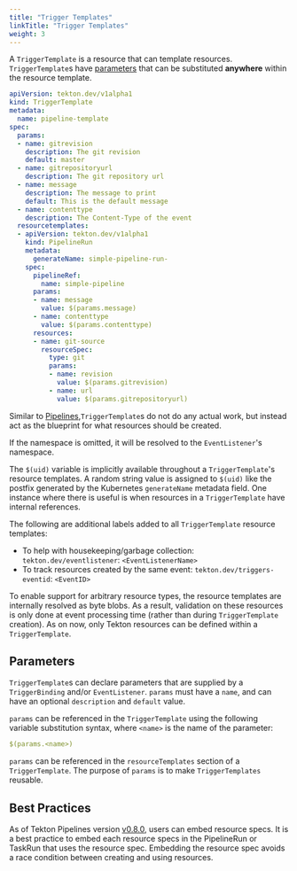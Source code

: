 ```yaml
---
title: "Trigger Templates"
linkTitle: "Trigger Templates"
weight: 3
---
```


A `TriggerTemplate` is a resource that can template resources.
`TriggerTemplate`s have [parameters](#parameters) that can be substituted
**anywhere** within the resource template.

<!-- FILE: examples/triggertemplates/triggertemplate.yaml -->
```YAML
apiVersion: tekton.dev/v1alpha1
kind: TriggerTemplate
metadata:
  name: pipeline-template
spec:
  params:
  - name: gitrevision
    description: The git revision
    default: master
  - name: gitrepositoryurl
    description: The git repository url
  - name: message
    description: The message to print
    default: This is the default message
  - name: contenttype
    description: The Content-Type of the event
  resourcetemplates:
  - apiVersion: tekton.dev/v1alpha1
    kind: PipelineRun
    metadata:
      generateName: simple-pipeline-run-
    spec:
      pipelineRef:
        name: simple-pipeline
      params:
      - name: message
        value: $(params.message)
      - name: contenttype
        value: $(params.contenttype)
      resources:
      - name: git-source
        resourceSpec:
          type: git
          params:
          - name: revision
            value: $(params.gitrevision)
          - name: url
            value: $(params.gitrepositoryurl)
```


Similar to
[Pipelines](/docs/pipelines),`TriggerTemplate`s
do not do any actual work, but instead act as the blueprint for what resources
should be created.

If the namespace is omitted, it will be resolved to the `EventListener`'s
namespace.

The `$(uid)` variable is implicitly available throughout a `TriggerTemplate`'s
resource templates. A random string value is assigned to `$(uid)` like the
postfix generated by the Kubernetes `generateName` metadata field. One instance
where there is useful is when resources in a `TriggerTemplate` have internal
references.

The following are additional labels added to all `TriggerTemplate` resource
templates:

- To help with housekeeping/garbage collection: `tekton.dev/eventlistener`:
  `<EventListenerName>`
- To track resources created by the same event: `tekton.dev/triggers-eventid`:
  `<EventID>`

To enable support for arbitrary resource types, the resource templates are
internally resolved as byte blobs. As a result, validation on these resources is
only done at event processing time (rather than during `TriggerTemplate`
creation). As on now, only Tekton resources can be defined within a
`TriggerTemplate`.

## Parameters

`TriggerTemplate`s can declare parameters that are supplied by a
`TriggerBinding` and/or `EventListener`. `params` must have a `name`, and can
have an optional `description` and `default` value.

`params` can be referenced in the `TriggerTemplate` using the following variable
substitution syntax, where `<name>` is the name of the parameter:

```YAML
$(params.<name>)
```

`params` can be referenced in the `resourceTemplates` section of a
`TriggerTemplate`. The purpose of `params` is to make `TriggerTemplates`
reusable.

## Best Practices

As of Tekton Pipelines version
[v0.8.0](https://github.com/tektoncd/pipeline/releases/tag/v0.8.0), users can
embed resource specs. It is a best practice to embed each resource specs in the
PipelineRun or TaskRun that uses the resource spec. Embedding the resource spec
avoids a race condition between creating and using resources.
